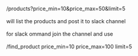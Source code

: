 /products?price_min=10&price_max=50&limit=5\
\
will list the products and post it to slack channel\
\
for slack ommand join the channel and use\
\
/find_product price_min=10 price_max=100 limit=5
